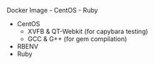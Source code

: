 Docker Image - CentOS - Ruby
- CentOS
  - XVFB & QT-Webkit (for capybara testing)
  - GCC & G++ (for gem compilation)
- RBENV
- Ruby
